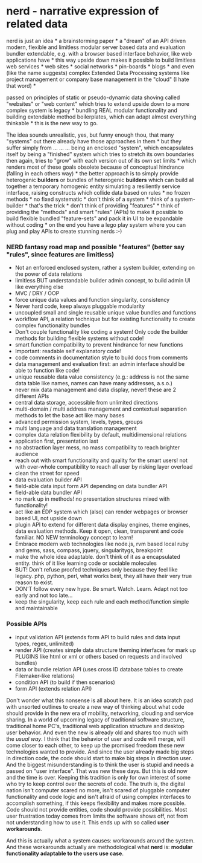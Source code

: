 nerd - narrative expression of related data
===========================================

nerd is just an idea * a brainstorming paper * a "dream" of an API driven modern, flexible and limitless modular server based data and evaluation bundler extendable, e.g. with a browser based interface behavior, like web applications have * this way upside down makes it possible to build limitless web services * web sites * social networks * pin-boards * blogs * and even (like the name suggests) complex Extended Data Processing systems like project management or company base management in the "cloud" (I hate that word) * 

passed on principles of static or pseudo-dynamic data shoving called "websites" or "web content" which tries to extend upside down to a more complex system is legacy * bundling REAL modular functionality and building extendable method boilerplates, which can adapt almost everything thinkable * this is the new way to go.

The idea sounds unrealistic, yes, but funny enough thou, that many "systems" out there already have those approaches in them * but they suffer simply from ... ... ... being an enclosed "system", which encapsulates itself by being a "finished" system which tries to stretch its own boundaries then again, tries to "grow" with each version out of its own set limits *  which renders most of these goals obsolete because of conceptual hindrance (falling in each others way) * the better approach is to simply provide heterogenic **builders** or bundles of heterogenic **builders** which can build all together a temporary homogenic entity simulating a resiliently service interface, raising constructs which collide data based on rules * no frozen methods * no fixed systematic * don't think of a system * think of  a system-builder * that's the trick * don't think of providing "features" * think of providing the "methods" and smart "rules" (APIs) to make it possible to build flexible bundled "feature-sets" and pack it in UI to be expandable without coding * on the end you have a lego play system where you can plug and play APIs to create stunning nerds :-)

### NERD fantasy road map and possible "features" (better say "rules", since features are limitless)

 + Not an enforced enclosed system, rather a system builder, extending on the power of data relations
 + limitless BUT understandable builder admin concept, to build admin UI like everything else
 + MVC / DRY / OOP
 + force unique data values and function singularity, consistency
 + Never hard code, keep always pluggable modularity
 + uncoupled small and single reusable unique value bundles and functions
 + workflow API, a relation technique but for existing functionality to create complex functionality bundles
 + Don't couple functionality like coding a system! Only code the builder methods for building flexible systems without code!
 + smart function compatibility to prevent hindrance for new functions
 + Important: readable self explanatory code!
 + code comments in documentation style to build docs from comments
 + data management and evaluation first: an admin interface should be able to function like code!
 + unique reusable data value consistency (e.g.: address is not the same data table like names, names can have many addresses, a.s.o.)
 + never mix data management and data display, never! these are 2 different APIs
 + central data storage, accessible from unlimited directions
 + multi-domain / multi address management and contextual separation methods to let the base act like many bases
 + advanced permission system, levels, types, groups
 + multi language and data translation management
 + complex data relation flexibility by default, multidimensional relations
 + application first, presentation last
 + no abstraction layer mess, no mass compatibility to reach brighter audience
 + reach out with smart functionality and quality for the smart users! not with over-whole compatibility to reach all user by risking layer overload
 + clean the street for speed 
 + data evaluation builder API
 + field-able data input form API depending on data bundler API
 + field-able data bundler API 
 + no mark up in methods! no presentation structures mixed with functionality!
 + act like an EDP system which (also) can render webpages or browser based UI, not upside down
 + plugin API to extend for different data display engines, theme engines, data evaluation methods. Keep it open, clean, transparent and code familiar. NO NEW terminology concept to learn!
 + Embrace modern web technologies like node.js, rvm based local ruby and gems, sass, compass, jquery, singularitygs, breakpoint
 + make the whole idea adaptable. don't think of it as a encapsulated entity. think of it like learning code or sociable molecules
 + BUT! Don't refuse proofed techniques only because they feel like legacy. php, python, perl, what works best, they all have their very true reason to exist.
 + DON'T follow every new hype. Be smart. Watch. Learn. Adapt not too early and not too late...
 + keep the singularity, keep each rule and each method/function simple and maintainable

### Possible APIs

 + input validation API (extends form API to build rules and data input types, regex, unlimited)
 + render API (creates simple data structure theming interfaces for mark up PLUGINS like html or xml or others based on requests and involved bundles)
 + data or bundle relation API (uses cross ID database tables to create Filemaker-like relations)
 + condition API (to build if then scenarios)
 + form API (extends relation API)

Don't wonder what this nonsense is all about here. It is an idea scratch pad with unsorted outlines to create a new way of thinking about what code should provide in the new era of mobility, networking, clouding and service sharing. In a world of upcoming legacy of traditional software structure, traditional home PC's, traditional web application structure and desktop user behavior. And even the new is already old and shares too much with the *usual way*. I think that the behavior of user and code will merge, will come closer to each other, to keep up the promised freedom these new technologies wanted to provide. And since the user already made big steps in direction code, the code should start to make big steps in direction user. And the biggest misunderstanding is to think the user is stupid and needs a passed on "user interface". That was new these days. But this is old now and the time is over. Keeping this tradition is only for own interest of some who try to keep control over the secrets of code. The truth is, the digital nation isn't computer scared no more, isn't scared of pluggable computer functionality and code logic and isn't afraid of using complex interfaces to accomplish something, if this keeps flexibility and makes more possible. Code should not provide entities, code should provide possibilities. Most user frustration today comes from limits the software shows off, not from not understanding how to use it. This ends up with so called **user workarounds**. 

And this is actually what a system causes: workarounds around the system. And these workarounds actually are methodological what **nerd** is: **modular functionality adaptable to the users use case**.
